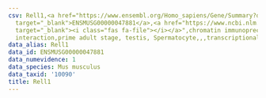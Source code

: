 ```yaml
---
csv: Rell1,<a href="https://www.ensembl.org/Homo_sapiens/Gene/Summary?db=core;g=ENSMUSG00000047881"
  target="_blank">ENSMUSG00000047881</a>,<a href="https://www.ncbi.nlm.nih.gov/pubmed/25450459"
  target="_blank"><i class="fas fa-file"></i></a>",chromatin immunoprecipitation assay,direct
  interaction,prime adult stage, testis, Spermatocyte,,,transcriptional regulation,
data_alias: Rell1
data_id: ENSMUSG00000047881
data_numevidence: 1
data_species: Mus musculus
data_taxid: '10090'
title: Rell1
---
```

